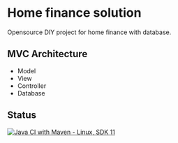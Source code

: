 # Home finance solution
Opensource DIY project for home finance with database.
## MVC Architecture
-  Model
-  View
-  Controller
-  Database
## Status
[![Java CI with Maven - Linux, SDK 11](https://github.com/FoxMD/jfin/actions/workflows/maven.yml/badge.svg)](https://github.com/FoxMD/jfin/actions/workflows/maven.yml)
